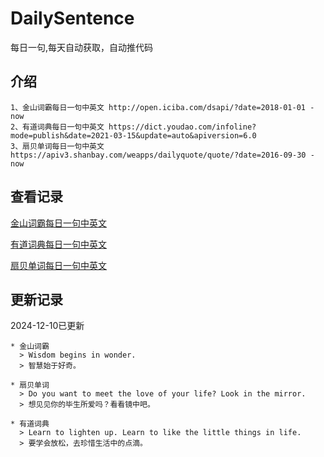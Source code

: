 # DailySentence

每日一句,每天自动获取，自动推代码

## 介绍

```
1、金山词霸每日一句中英文 http://open.iciba.com/dsapi/?date=2018-01-01 - now
2、有道词典每日一句中英文 https://dict.youdao.com/infoline?mode=publish&date=2021-03-15&update=auto&apiversion=6.0
3、扇贝单词每日一句中英文 https://apiv3.shanbay.com/weapps/dailyquote/quote/?date=2016-09-30 - now
```

## 查看记录

[金山词霸每日一句中英文](./data/iciba/)

[有道词典每日一句中英文](./data/youdao/)

[扇贝单词每日一句中英文](./data/shanbay/)

## 更新记录
2024-12-10已更新 
```
* 金山词霸
  > Wisdom begins in wonder.
  > 智慧始于好奇。

* 扇贝单词
  > Do you want to meet the love of your life? Look in the mirror.
  > 想见见你的毕生所爱吗？看看镜中吧。

* 有道词典
  > Learn to lighten up. Learn to like the little things in life.
  > 要学会放松，去珍惜生活中的点滴。

```
